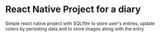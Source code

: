 <h1> React Native Project for a diary </h1>
<p> Simple react native project with SQLflite to store user's entries, update colors by persisting data and to store images along with the entry</p>
